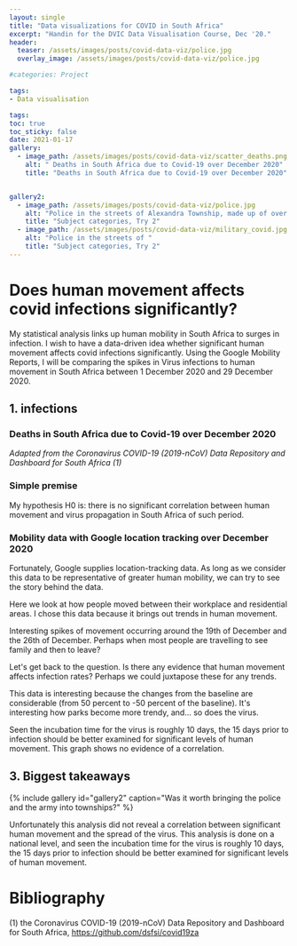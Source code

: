 ```yaml
---
layout: single
title: "Data visualizations for COVID in South Africa"
excerpt: "Handin for the DVIC Data Visualisation Course, Dec '20."
header:
  teaser: /assets/images/posts/covid-data-viz/police.jpg
  overlay_image: /assets/images/posts/covid-data-viz/police.jpg

#categories: Project

tags:
- Data visualisation

tags:
toc: true
toc_sticky: false
date: 2021-01-17
gallery:
  - image_path: /assets/images/posts/covid-data-viz/scatter_deaths.png
    alt: " Deaths in South Africa due to Covid-19 over December 2020"
    title: "Deaths in South Africa due to Covid-19 over December 2020"


gallery2:
  - image_path: /assets/images/posts/covid-data-viz/police.jpg
    alt: "Police in the streets of Alexandra Township, made up of over 20000 informal dwellings."
    title: "Subject categories, Try 2"
  - image_path: /assets/images/posts/covid-data-viz/military_covid.jpg
    alt: "Police in the streets of "
    title: "Subject categories, Try 2"
---
```

# Does human movement affects covid infections significantly?

My statistical analysis links up human mobility in South Africa to surges in infection.  I wish to have a data-driven idea whether significant human movement affects covid infections significantly. Using the Google Mobility Reports, I will be comparing the spikes in Virus infections to human movement in South Africa between 1 December 2020 and 29 December 2020.

## 1. infections

### Deaths in South Africa due to Covid-19 over December 2020

<div class="flourish-embed flourish-scatter" data-src="visualisation/4990187"><script src="https://public.flourish.studio/resources/embed.js"></script></div>

<em> Adapted from the Coronavirus COVID-19 (2019-nCoV) Data Repository and Dashboard for South Africa (1) </em>

### Simple premise
My hypothesis H0 is: there is no significant correlation between human movement and virus propagation in South Africa of such period.

### Mobility data with Google location tracking over December 2020
Fortunately, Google supplies location-tracking data. As long as we consider this data to be representative of greater human mobility, we can try to see the story behind the data.

Here we look at how people moved between their workplace and residential areas. I chose this data because it brings out trends in human movement.

<div class="flourish-embed flourish-chart" data-src="visualisation/5007715"><script src="https://public.flourish.studio/resources/embed.js"></script></div>

Interesting spikes of movement occurring around the 19th of December and the 26th of December. Perhaps when most people are travelling to see family and then to leave?

Let's get back to the question. Is there any evidence that human movement affects infection rates? Perhaps we could juxtapose these for any trends.

<div class="flourish-embed flourish-chart" data-src="visualisation/5007788"><script src="https://public.flourish.studio/resources/embed.js"></script></div>

This data is interesting because the changes from the baseline are considerable (from 50 percent to -50 percent of the baseline). It's interesting how parks become more trendy, and... so does the virus.

Seen the incubation time for the virus is roughly 10 days, the 15 days prior to infection should be better examined for significant levels of human movement. This graph shows no evidence of a correlation.

## 3. Biggest takeaways

{% include gallery id="gallery2" caption="Was it worth bringing the police and the army into townships?" %}

Unfortunately this analysis did not reveal a correlation between significant human movement and the spread of the virus. This analysis is done on a national level, and seen the incubation time for the virus is roughly 10 days, the 15 days prior to infection should be better examined for significant levels of human movement.

# Bibliography

(1) the Coronavirus COVID-19 (2019-nCoV) Data Repository and Dashboard for South Africa, https://github.com/dsfsi/covid19za

